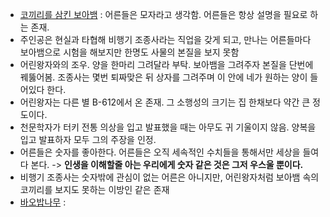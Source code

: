 - <u>코끼리를 삼킨 보아뱀</u> : 어른들은 모자라고 생각함. 어른들은 항상 설명을 필요로 하는 존재.
- 주인공은 현실과 타협해 비행기 조종사라는 직업을 갖게 되고, 만나는 어른들마다 보아뱀으로 시험을 해보지만 한명도 사물의 본질을 보지 못함
- 어린왕자와의 조우. 양을 한마리 그려달라 부탁. 보아뱀을 그려주자 본질을 단번에 꿰뚫어봄. 조종사는 몇번 퇴짜맞은 뒤 상자를 그려주며 이 안에 네가 원하는 양이 들어있다 한다.
- 어린왕자는 다른 별 B-612에서 온 존재. 그 소행성의 크기는 집 한채보다 약간 큰 정도이다.
- 천문학자가 터키 전통 의상을 입고 발표했을 때는 아무도 귀 기울이지 않음. 양복을 입고 발표하자 모두 그의 주장을 인정.
- 어른들은 숫자를 좋아한다. 어른들은 오직 세속적인 수치들을 통해서만 세상을 들여다 본다. -> **인생을 이해할줄 아는 우리에게 숫자 같은 것은 그저 우스울 뿐이다.**
- 비행기 조종사는 숫자밖에 관심이 없는 어른은 아니지만, 어린왕자처럼 보아뱀 속의 코끼리를 보지도 못하는 이방인 같은 존재
- <u>바오밥나무</u> : 
